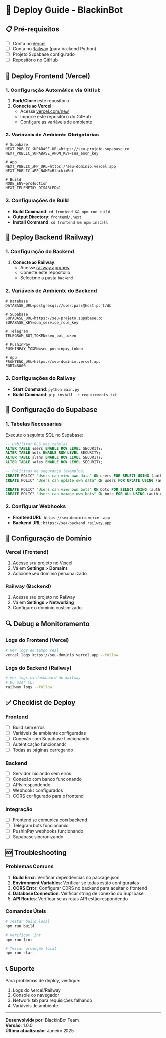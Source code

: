 # 🚀 Deploy Guide - BlackinBot

## 📋 Pré-requisitos

- [ ] Conta no [Vercel](https://vercel.com)
- [ ] Conta no [Railway](https://railway.app) (para backend Python)
- [ ] Projeto Supabase configurado
- [ ] Repositório no GitHub

## 🎯 Deploy Frontend (Vercel)

### 1. Configuração Automática via GitHub

1. **Fork/Clone** este repositório
2. **Conecte ao Vercel**:
   - Acesse [vercel.com/new](https://vercel.com/new)
   - Importe este repositório do GitHub
   - Configure as variáveis de ambiente

### 2. Variáveis de Ambiente Obrigatórias

```env
# Supabase
NEXT_PUBLIC_SUPABASE_URL=https://seu-projeto.supabase.co
NEXT_PUBLIC_SUPABASE_ANON_KEY=sua_anon_key

# App
NEXT_PUBLIC_APP_URL=https://seu-dominio.vercel.app
NEXT_PUBLIC_APP_NAME=BlackinBot

# Build
NODE_ENV=production
NEXT_TELEMETRY_DISABLED=1
```

### 3. Configurações de Build

- **Build Command**: `cd frontend && npm run build`
- **Output Directory**: `frontend/.next`
- **Install Command**: `cd frontend && npm install`

## 🐍 Deploy Backend (Railway)

### 1. Configuração do Backend

1. **Conecte ao Railway**:
   - Acesse [railway.app/new](https://railway.app/new)
   - Conecte este repositório
   - Selecione a pasta `backend`

### 2. Variáveis de Ambiente do Backend

```env
# Database
DATABASE_URL=postgresql://user:pass@host:port/db

# Supabase
SUPABASE_URL=https://seu-projeto.supabase.co
SUPABASE_KEY=sua_service_role_key

# Telegram
TELEGRAM_BOT_TOKEN=seu_bot_token

# PushInPay
PUSHINPAY_TOKEN=seu_pushinpay_token

# App
FRONTEND_URL=https://seu-dominio.vercel.app
PORT=8000
```

### 3. Configurações do Railway

- **Start Command**: `python main.py`
- **Build Command**: `pip install -r requirements.txt`

## 🔧 Configuração do Supabase

### 1. Tabelas Necessárias

Execute o seguinte SQL no Supabase:

```sql
-- Habilitar RLS nas tabelas
ALTER TABLE users ENABLE ROW LEVEL SECURITY;
ALTER TABLE bots ENABLE ROW LEVEL SECURITY;
ALTER TABLE plans ENABLE ROW LEVEL SECURITY;
ALTER TABLE sales ENABLE ROW LEVEL SECURITY;

-- Políticas de segurança (exemplos)
CREATE POLICY "Users can view own data" ON users FOR SELECT USING (auth.uid() = id);
CREATE POLICY "Users can update own data" ON users FOR UPDATE USING (auth.uid() = id);

CREATE POLICY "Users can view own bots" ON bots FOR SELECT USING (auth.uid() = user_id);
CREATE POLICY "Users can manage own bots" ON bots FOR ALL USING (auth.uid() = user_id);
```

### 2. Configurar Webhooks

- **Frontend URL**: `https://seu-dominio.vercel.app`
- **Backend URL**: `https://seu-backend.railway.app`

## 📱 Configuração de Domínio

### Vercel (Frontend)
1. Acesse seu projeto no Vercel
2. Vá em **Settings > Domains**
3. Adicione seu domínio personalizado

### Railway (Backend)
1. Acesse seu projeto no Railway
2. Vá em **Settings > Networking**
3. Configure o domínio customizado

## 🔍 Debug e Monitoramento

### Logs do Frontend (Vercel)
```bash
# Ver logs em tempo real
vercel logs https://seu-dominio.vercel.app --follow
```

### Logs do Backend (Railway)
```bash
# Ver logs no dashboard do Railway
# Ou usar CLI
railway logs --follow
```

## ✅ Checklist de Deploy

### Frontend
- [ ] Build sem erros
- [ ] Variáveis de ambiente configuradas
- [ ] Conexão com Supabase funcionando
- [ ] Autenticação funcionando
- [ ] Todas as páginas carregando

### Backend
- [ ] Servidor iniciando sem erros
- [ ] Conexão com banco funcionando
- [ ] APIs respondendo
- [ ] Webhooks configurados
- [ ] CORS configurado para o frontend

### Integração
- [ ] Frontend se comunica com backend
- [ ] Telegram bots funcionando
- [ ] PushInPay webhooks funcionando
- [ ] Supabase sincronizando

## 🆘 Troubleshooting

### Problemas Comuns

1. **Build Error**: Verificar dependências no package.json
2. **Environment Variables**: Verificar se todas estão configuradas
3. **CORS Error**: Configurar CORS no backend para aceitar o frontend
4. **Database Connection**: Verificar string de conexão do Supabase
5. **API Routes**: Verificar se as rotas API estão respondendo

### Comandos Úteis

```bash
# Testar build local
npm run build

# Verificar lint
npm run lint

# Testar produção local
npm run start
```

## 📞 Suporte

Para problemas de deploy, verifique:
1. Logs do Vercel/Railway
2. Console do navegador
3. Network tab para requisições falhando
4. Variáveis de ambiente

---

**Desenvolvido por**: BlackinBot Team  
**Versão**: 1.0.0  
**Última atualização**: Janeiro 2025 